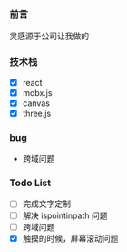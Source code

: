 ### 前言
灵感源于公司让我做的

### 技术栈
- [x] react
- [x] mobx.js
- [x] canvas
- [x] three.js

### bug
- 跨域问题

### Todo List
- [ ] 完成文字定制
- [ ] 解决 ispointinpath 问题 
- [ ] 跨域问题
- [x] 触摸的时候，屏幕滚动问题
